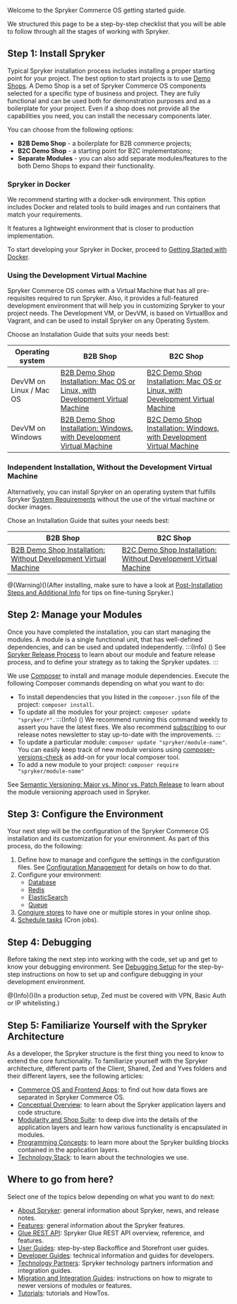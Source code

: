 Welcome to the Spryker Commerce OS getting started guide.

We structured this page to be a step-by-step checklist that you will be able to follow through all the stages of working with Spryker.

## Step 1: Install Spryker

Typical Spryker installation process includes installing a proper starting point for your project. The best option to start projects is to use [Demo Shops](https://documentation.spryker.com/v4/docs/demoshops). A Demo Shop is a set of Spryker Commerce OS components selected for a specific type of business and project. They are fully functional and can be used both for demonstration purposes and as a boilerplate for your project. Even if a shop does not provide all the capabilities you need, you can install the necessary components later.

You can choose from the following options:

* **B2B Demo Shop** - a boilerplate for B2B commerce projects;
* **B2C Demo Shop** - a starting point for B2C implementations;
* **Separate Modules** - you can also add separate modules/features to the both Demo Shops to expand their functionality.

### Spryker in Docker
We recommend starting with a docker-sdk environment. This option includes Docker and related tools to build images and run containers that match your requirements. 

It features a lightweight environment that is closer to production implementation. 

To start developing your Spryker in Docker, proceed to [Getting Started with Docker](https://documentation.spryker.com/v3/docs/getting-started-with-docker-201907).

### Using the Development Virtual Machine

Spryker Commerce OS comes with a Virtual Machine that has all pre-requisites required to run Spryker. Also, it provides a full-featured development environment that will help you in customizing Spryker to your project needs. The Development VM, or DevVM, is based on VirtualBox and Vagrant, and can be used to install Spryker on any Operating System. 

Choose an Installation Guide that suits your needs best:

|          Operating system               | B2B Shop                                                     | B2C Shop                                                     
| ----------------------- | ------------------------------------------------------------ | ------------------------------------------------------------ 
| DevVM on Linux / Mac OS | [B2B Demo Shop Installation: Mac OS or Linux, with Development Virtual Machine](https://documentation.spryker.com/docs/installation-guide-b2b) | [B2C Demo Shop Installation: Mac OS or Linux, with Development Virtual Machine](https://documentation.spryker.com/docs/installation-guide-b2c) 
| DevVM on Windows        | [B2B Demo Shop Installation: Windows, with Development Virtual Machine](https://documentation.spryker.com/docs/b2b-demo-shop-installation-windows-with-development-virtual-machine) | [B2C Demo Shop Installation: Windows, with Development Virtual Machine](https://documentation.spryker.com/docs/b2c-demo-shop-installation-windows-with-development-virtual-machine) 

### Independent Installation, Without the Development Virtual Machine
Alternatively, you can install Spryker on an operating system that fulfills Spryker [System Requirements](https://documentation.spryker.com/v4/docs/system-requirements) without the use of the virtual machine or docker images. 

Chose an Installation Guide that suites your needs best:

| B2B Shop | B2C Shop
| --- | --- | 
| [B2B Demo Shop Installation: Without Development Virtual Machine](https://documentation.spryker.com/docs/b2b-demo-shop-installation-without-development-virtual-machine) | [B2C Demo Shop Installation: Without Development Virtual Machine](https://documentation.spryker.com/docs/b2c-demo-shop-installation-without-development-virtual-machine)

@(Warning)()(After installing, make sure to have a look at [Post-Installation Steps and Additional Info](https://documentation.spryker.com/v4/docs/post-installation-steps-and-additional-info) for tips on fine-tuning Spryker.)
## Step 2: Manage your Modules

Once you have completed the installation, you can start managing the modules. A module is a single functional unit, that has well-defined dependencies, and can be used and updated independently. 
:::(Info) ()
See [Spryker Release Process](https://documentation.spryker.com/docs/spryker-release-process) to learn about our module and feature release process, and to define your strategy as to taking the Spryker updates. 
:::

We use [Composer](https://documentation.spryker.com/v4/docs/composer) to install and manage module dependencies. 
Execute the following Composer commands depending on what you want to do:

* To install dependencies that you listed in the `composer.json` file of the project: `composer install`.
*  To update all the modules for your project: `composer update "spryker/*"`. 
:::(Info) ()
We recommend running this command weekly to assert you have the latest fixes. We also recommend [subscribing](https://now.spryker.com/release-notes) to our release notes newsletter to stay up-to-date with the improvements.
:::
*  To update a particular module: `composer update "spryker/module-name"`. You can easily keep track of new module versions using [composer-versions-check](https://github.com/Soullivaneuh/composer-versions-check) as add-on for your local composer tool.
*  To add a new module to your project: `composer require "spryker/module-name"`

See [Semantic Versioning: Major vs. Minor vs. Patch Release](https://documentation.spryker.com/v4/docs/major-minor-patch-release) to learn about the module versioning approach used in Spryker.


## Step 3: Configure the Environment

Your next step will be the configuration of the Spryker Commerce OS installation and its customization for your environment. As part of this process, do the following:

1. Define how to manage and configure the settings in the configuration files. See [Configuration Management](https://documentation.spryker.com/docs/configuration-management) for details on how to do that.
2. Configure your environment: 
    *   [Database](https://documentation.spryker.com/docs/configure-database-server)
    *   [Redis](https://documentation.spryker.com/docs/redis-configruation-201903)
    *   [ElasticSearch](https://documentation.spryker.com/docs/search-configure-elasticsearch)
    *   [Queue](https://documentation.spryker.com/docs/queue)
3. [Congiure stores](https://documentation.spryker.com/docs/multiple-stores#configure-stores) to have one or multiple stores in your online shop.
4. [Schedule tasks](https://documentation.spryker.com/v3/docs/cronjob-scheduling-guide-201907) (Cron jobs).
<!---4. Move to the maintenance mode-->

## Step 4: Debugging

Before taking the next step into working with the code, set up and get to know your debugging environment. See [Debugging Setup](https://documentation.spryker.com/docs/debugging-setup) for the step-by-step instructions on how to set up and configure debugging in your development environment.

@(Info)()(In a production setup, Zed must be covered with VPN, Basic Auth or IP whitelisting.)

## Step 5: Familiarize Yourself with the Spryker Architecture

As a developer, the Spryker structure is the first thing you need to know to extend the core functionality. To familiarize yourself with the Spryker architecture, different parts of the Client, Shared, Zed and Yves folders and their different layers, see the following articles:

* [Commerce OS and Frontend Apps](https://documentation.spryker.com/docs/commerce-os-and-frontend-apps): to find out how data flows are separated in Spryker Commerce OS.
* [Conceptual Overview](https://documentation.spryker.com/docs/concept-overview): to learn about the Spryker application layers and code structure.
* [Modularity and Shop Suite](https://documentation.spryker.com/docs/modularity-and-shop-suite): to deep dive into the details of the application layers and learn how various functionality is encapsulated in modules.
* [Programming Concepts](https://documentation.spryker.com/docs/programming-concepts): to learn more about the Spryker building blocks contained in the application layers.
* [Technology Stack](https://documentation.spryker.com/v4/docs/technology-stack): to learn about the technologies we use. 

<!---* Introduction to navigating the folder structure, main concepts and namespacing.
* The project directory
* The OS directories-->

<!---## Step 5: The Development Virtual Machine

Get to know the parts of the Spryker Development Virtual Machine with which we ship the Spryker Commerce OS so that you have a pre-configured and ready to go stack.

* What is the Spryker DevVM (Development Virtual Machine) and why do we need it?
* Main Structure
* Technology Stack: Linux distribution, PHP, Postgres, MySQL, ES, Redis, Queue, Jenkins-->



## Where to go from here?

Select one of the topics below depending on what you want to do next:

* [About Spryker](https://documentation.spryker.com/docs/demoshops): general information about Spryker, news, and release notes.
* [Features](https://documentation.spryker.com/docs/features): general information about the Spryker features.
* [Glue REST API](https://documentation.spryker.com/docs/glue-rest-api): Spryker Glue REST API overview, reference, and features.
* [User Guides](https://documentation.spryker.com/docs/about-user-guides): step-by-step Backoffice and Storefront user guides.
* [Developer Guides](https://documentation.spryker.com/docs/about-developer-guides): technical information and guides for developers. 
* [Technology Partners](https://documentation.spryker.com/docs/partner-integration): Spryker technology partners information and integration guides.
* [Migration and Integration Guides](https://documentation.spryker.com/docs/about-migration-integration): instructions on how to migrate to newer versions of modules or features.
* [Tutorials](https://documentation.spryker.com/docs/about-tutorials): tutorials and HowTos.
